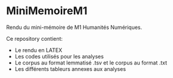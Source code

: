 # MiniMemoireM1

Rendu du mini-mémoire de M1 Humanités Numériques.

Ce repository contient:

- Le rendu en LATEX
- Les codes utilisés pour les analyses
- Le corpus au format lemmatisé .tsv et le corpus au format .txt
- Les différents tableurs annexes aux analyses
